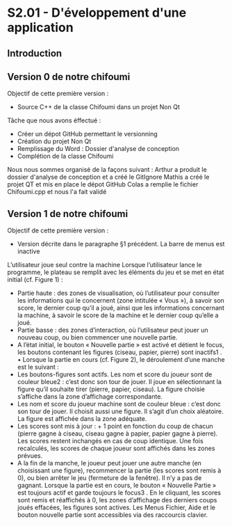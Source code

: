 # S2.01 - D'éveloppement d'une application

## Introduction 

## Version 0 de notre chifoumi 

Objectif de cette première version :
- Source C++ de la classe Chifoumi dans un projet Non Qt

Tâche que nous avons éffectué : 
- Créer un dépot GitHub permettant le versionning
- Création du projet Non Qt
- Remplissage du Word : Dossier d'analyse de conception
- Complétion de la classe Chifoumi

Nous nous sommes organisé de la façons suivant :
Arthur a produit le dossier d'analyse de conception et a créé le GitIgnore
Mathis a créé le projet QT et mis en place le dépot GitHub
Colas a remplie le fichier Chifoumi.cpp et nous l'a fait validé

## Version 1 de notre chifoumi 

Objectif de cette première version :
- Version décrite dans le paragraphe §1 précédent. La barre de menus est inactive


L’utilisateur joue seul contre la machine 
 Lorsque l’utilisateur lance le programme, le plateau se remplit avec les éléments du jeu et se met en état initial 
(cf. Figure 1) : 
- Partie haute : des zones de visualisation, où l’utilisateur pour consulter les informations qui le concernent (zone 
intitulée « Vous »), à savoir son score, le dernier coup qu’il a joué, ainsi que les informations concernant la 
machine, à savoir le score de la machine et le dernier coup qu’elle a joué. 
- Partie basse : des zones d’interaction, où l’utilisateur peut jouer un nouveau coup, ou bien commencer une 
nouvelle partie. 
- A l’état initial, le bouton « Nouvelle partie » est activé et détient le focus, les boutons contenant les figures 
(ciseau, papier, pierre) sont inactifs1
. 
• Lorsque la partie en cours (cf. Figure 2), le déroulement d’une manche est le suivant : 
- Les boutons-figures sont actifs. Les nom et score du joueur sont de couleur bleue2
 : c’est donc son tour de 
jouer. Il joue en sélectionnant la figure qu’il souhaite tirer (pierre, papier, ciseau). La figure choisie s’affiche 
dans la zone d’affichage correspondante. 
- Les nom et score du joueur machine sont de couleur bleue : c’est donc son tour de jouer. Il choisit aussi une 
figure. Il s’agit d’un choix aléatoire. La figure est affichée dans la zone adéquate. 
- Les scores sont mis à jour : + 1 point en fonction du coup de chacun (pierre gagne à ciseau, ciseau gagne à 
papier, papier gagne à pierre). Les scores restent inchangés en cas de coup identique. Une fois recalculés, les 
scores de chaque joueur sont affichés dans les zones prévues. 
- A la fin de la manche, le joueur peut jouer une autre manche (en choisissant une figure), recommencer la partie 
(les scores sont remis à 0), ou bien arrêter le jeu (fermeture de la fenêtre). Il n’y a pas de gagnant. 
Lorsque la partie est en cours, le bouton « Nouvelle Partie » est toujours actif et garde toujours le focus3
. En le 
cliquant, les scores sont remis et réaffichés à 0, les zones d’affichage des derniers coups joués effacées, les figures 
sont actives. 
Les Menus Fichier, Aide et le bouton nouvelle partie sont accessibles via des raccourcis clavier. 
